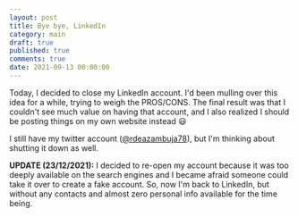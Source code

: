 ```yaml
---
layout: post
title: Bye bye, LinkedIn
category: main
draft: true
published: true
comments: true
date: 2021-09-13 00:00:00
---
```


Today, I decided to close my LinkedIn account. I'd been mulling over this idea for a while, trying to weigh the PROS/CONS. The final result was that I couldn't see much value on having that account, and I also realized I should be posting things on my own website instead :smiley:


I still have my twitter account ([@rdeazambuja78](https://twitter.com/rdeazambuja78)), but I'm thinking about shutting it down as well.

**UPDATE (23/12/2021):**
I decided to re-open my account because it was too deeply available on the search engines and I became afraid someone could take it over to create a fake account. So, now I'm back to LinkedIn, but without any contacts and almost zero personal info available for the time being.  